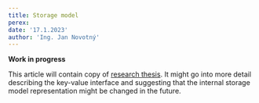 ```yaml
---
title: Storage model
perex:
date: '17.1.2023'
author: 'Ing. Jan Novotný'
---
```


**Work in progress**

This article will contain copy of [research thesis](/documentation/research/en/in-memory/thesis.md#storage-model).
It might go into more detail describing the key-value interface and suggesting that the internal storage model
representation might be changed in the future.